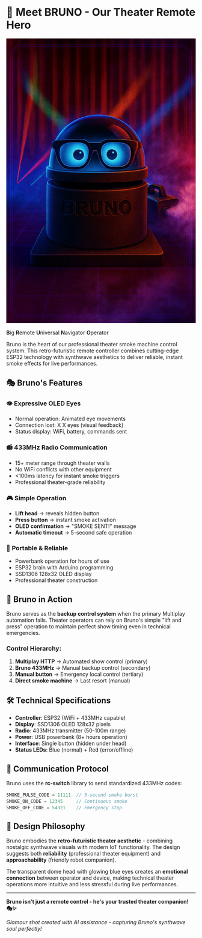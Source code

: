 # 🤖 Meet BRUNO - Our Theater Remote Hero

![Bruno - Theater Remote Controller](bruno_glamour.png)

**B**ig **R**emote **U**niversal **N**avigator **O**perator

Bruno is the heart of our professional theater smoke machine control system. This retro-futuristic remote controller combines cutting-edge ESP32 technology with synthwave aesthetics to deliver reliable, instant smoke effects for live performances.

## 🎭 Bruno's Features

### 👁️ **Expressive OLED Eyes** 
- Normal operation: Animated eye movements
- Connection lost: X X eyes (visual feedback)
- Status display: WiFi, battery, commands sent

### 📻 **433MHz Radio Communication**
- 15+ meter range through theater walls
- No WiFi conflicts with other equipment
- <100ms latency for instant smoke triggers
- Professional theater-grade reliability

### 🎮 **Simple Operation**
- **Lift head** → reveals hidden button
- **Press button** → instant smoke activation  
- **OLED confirmation** → "SMOKE SENT!" message
- **Automatic timeout** → 5-second safe operation

### 🔋 **Portable & Reliable**
- Powerbank operation for hours of use
- ESP32 brain with Arduino programming
- SSD1306 128x32 OLED display
- Professional theater construction

## 🎪 Bruno in Action

Bruno serves as the **backup control system** when the primary Multiplay automation fails. Theater operators can rely on Bruno's simple "lift and press" operation to maintain perfect show timing even in technical emergencies.

### Control Hierarchy:
1. **Multiplay HTTP** → Automated show control (primary)
2. **Bruno 433MHz** → Manual backup control (secondary)  
3. **Manual button** → Emergency local control (tertiary)
4. **Direct smoke machine** → Last resort (manual)

## 🛠️ Technical Specifications

- **Controller**: ESP32 (WiFi + 433MHz capable)
- **Display**: SSD1306 OLED 128x32 pixels
- **Radio**: 433MHz transmitter (50-100m range)
- **Power**: USB powerbank (8+ hours operation)
- **Interface**: Single button (hidden under head)
- **Status LEDs**: Blue (normal) + Red (error/offline)

## 📡 Communication Protocol

Bruno uses the **rc-switch** library to send standardized 433MHz codes:

```cpp
SMOKE_PULSE_CODE = 11111  // 5-second smoke burst
SMOKE_ON_CODE = 12345     // Continuous smoke  
SMOKE_OFF_CODE = 54321    // Emergency stop
```

## 🎨 Design Philosophy

Bruno embodies the **retro-futuristic theater aesthetic** - combining nostalgic synthwave visuals with modern IoT functionality. The design suggests both **reliability** (professional theater equipment) and **approachability** (friendly robot companion).

The transparent dome head with glowing blue eyes creates an **emotional connection** between operator and device, making technical theater operations more intuitive and less stressful during live performances.

---

**Bruno isn't just a remote control - he's your trusted theater companion! 🎭✨**

*Glamour shot created with AI assistance - capturing Bruno's synthwave soul perfectly!*